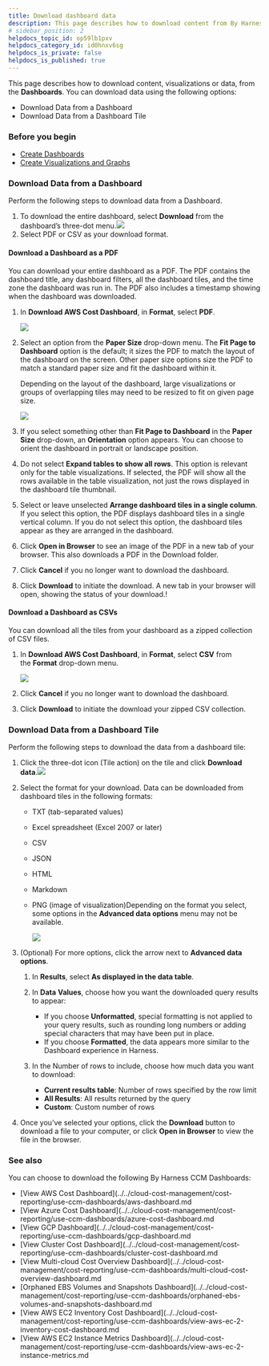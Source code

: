 ```yaml
---
title: Download dashboard data
description: This page describes how to download content from By Harness Dashboards.
# sidebar_position: 2
helpdocs_topic_id: op59lb1pxv
helpdocs_category_id: id0hnxv6sg
helpdocs_is_private: false
helpdocs_is_published: true
---
```


This page describes how to download content, visualizations or data, from the **Dashboards**. You can download data using the following options:

* Download Data from a Dashboard
* Download Data from a Dashboard Tile

### Before you begin

* [Create Dashboards](create-dashboards.md)
* [Create Visualizations and Graphs](create-visualizations-and-graphs.md)

### Download Data from a Dashboard

Perform the following steps to download data from a Dashboard.

1. To download the entire dashboard, select **Download** from the dashboard’s three-dot menu.![](./static/download-dashboard-data-20.png)
2. Select PDF or CSV as your download format.

#### Download a Dashboard as a PDF

You can download your entire dashboard as a PDF. The PDF contains the dashboard title, any dashboard filters, all the dashboard tiles, and the time zone the dashboard was run in. The PDF also includes a timestamp showing when the dashboard was downloaded.

1. In **Download AWS Cost Dashboard**, in **Format**, select **PDF**.
   
   ![](./static/download-dashboard-data-21.png)
   
2. Select an option from the **Paper Size** drop-down menu. The **Fit Page to Dashboard** option is the default; it sizes the PDF to match the layout of the dashboard on the screen. Other paper size options size the PDF to match a standard paper size and fit the dashboard within it.  
  
   Depending on the layout of the dashboard, large visualizations or groups of overlapping tiles may need to be resized to fit on given page size.

   ![](./static/download-dashboard-data-22.png)

3. If you select something other than **Fit Page to Dashboard** in the **Paper Size** drop-down, an **Orientation** option appears. You can choose to orient the dashboard in portrait or landscape position.
4. Do not select **Expand tables to show all rows**. This option is relevant only for the table visualizations. If selected, the PDF will show all the rows available in the table visualization, not just the rows displayed in the dashboard tile thumbnail.
5. Select or leave unselected **Arrange dashboard tiles in a single column**. If you select this option, the PDF displays dashboard tiles in a single vertical column. If you do not select this option, the dashboard tiles appear as they are arranged in the dashboard.
6. Click **Open in Browser** to see an image of the PDF in a new tab of your browser. This also downloads a PDF in the Download folder.
7. Click **Cancel** if you no longer want to download the dashboard.
8. Click **Download** to initiate the download. A new tab in your browser will open, showing the status of your download.!
   
    [](./static/download-dashboard-data-23.png)
    

#### Download a Dashboard as CSVs

You can download all the tiles from your dashboard as a zipped collection of CSV files. 

1. In **Download AWS Cost Dashboard**, in **Format**, select **CSV** from the **Format** drop-down menu.
   
   ![](./static/download-dashboard-data-24.png)
   
2. Click **Cancel** if you no longer want to download the dashboard.
3. Click **Download** to initiate the download your zipped CSV collection.

### Download Data from a Dashboard Tile

Perform the following steps to download the data from a dashboard tile:

1. Click the three-dot icon (Tile action) on the tile and click **Download data**.![](./static/download-dashboard-data-25.png)
2. Select the format for your download. Data can be downloaded from dashboard tiles in the following formats:
	* TXT (tab-separated values)
	* Excel spreadsheet (Excel 2007 or later)
	* CSV
	* JSON
	* HTML
	* Markdown
	* PNG (image of visualization)Depending on the format you select, some options in the **Advanced data options** menu may not be available.
  
      ![](./static/download-dashboard-data-26.png)
  
3. (Optional) For more options, click the arrow next to **Advanced data options**.
	1. In **Results**, select **As displayed in the data table**.
	2. In **Data** **Values**, choose how you want the downloaded query results to appear:  
	
		* If you choose **Unformatted**, special formatting is not applied to your query results, such as rounding long numbers or adding special characters that may have been put in place.
		* If you choose **Formatted**, the data appears more similar to the Dashboard experience in Harness.
	3. In the Number of rows to include, choose how much data you want to download:  
	
		* **Current results table**: Number of rows specified by the row limit
		* **All Results**: All results returned by the query
		* **Custom**: Custom number of rows
4. Once you’ve selected your options, click the **Download** button to download a file to your computer, or click **Open in Browser** to view the file in the browser.

### See also

You can choose to download the following By Harness CCM Dashboards:

* [View AWS Cost Dashboard](../../cloud-cost-management/cost-reporting/use-ccm-dashboards/aws-dashboard.md
* [View Azure Cost Dashboard](../../cloud-cost-management/cost-reporting/use-ccm-dashboards/azure-cost-dashboard.md
* [View GCP Dashboard](../../cloud-cost-management/cost-reporting/use-ccm-dashboards/gcp-dashboard.md
* [View Cluster Cost Dashboard](../../cloud-cost-management/cost-reporting/use-ccm-dashboards/cluster-cost-dashboard.md
* [View Multi-cloud Cost Overview Dashboard](../../cloud-cost-management/cost-reporting/use-ccm-dashboards/multi-cloud-cost-overview-dashboard.md
* [Orphaned EBS Volumes and Snapshots Dashboard](../../cloud-cost-management/cost-reporting/use-ccm-dashboards/orphaned-ebs-volumes-and-snapshots-dashboard.md
* [View AWS EC2 Inventory Cost Dashboard](../../cloud-cost-management/cost-reporting/use-ccm-dashboards/view-aws-ec-2-inventory-cost-dashboard.md
* [View AWS EC2 Instance Metrics Dashboard](../../cloud-cost-management/cost-reporting/use-ccm-dashboards/view-aws-ec-2-instance-metrics.md

